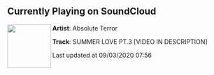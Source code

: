 ## Currently Playing on SoundCloud

[<img align="left" width="100" src="https://i1.sndcdn.com/artworks-kI0C2a8ySS9qiJKi-MeYTSw-t50x50.jpg">](https://soundcloud.com/absolute-terror/summer-love-vol-3)

**Artist**: Absolute Terror 

**Track**: SUMMER LOVE PT.3 [VIDEO IN DESCRIPTION]

Last updated at 09/03/2020 07:56
